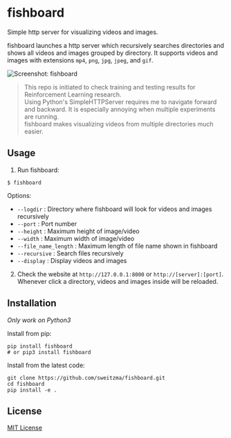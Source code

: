 # fishboard

Simple http server for visualizing videos and images.

fishboard launches a http server which recursively searches directories and shows all videos and images grouped by directory.
It supports videos and images with extensions `mp4`, `png`, `jpg`, `jpeg`, and `gif`.

![Screenshot: fishboard](screenshot.png)

> This repo is initiated to check training and testing results for Reinforcement Learning research. <br>
> Using Python's SimpleHTTPServer requires me to navigate forward and backward. 
> It is especially annoying when multiple experiments are running. <br>
> fishboard makes visualizing videos from multiple directories much easier.


## Usage

1. Run fishboard:
```
$ fishboard
```

Options:

* `--logdir`           : Directory where fishboard will look for videos and images recursively
* `--port`             : Port number
* `--height`           : Maximum height of image/video
* `--width`            : Maximum width of image/video
* `--file_name_length` : Maximum length of file name shown in fishboard
* `--recursive`        : Search files recursively
* `--display`          : Display videos and images

2. Check the website at `http://127.0.0.1:8000` or `http://[server]:[port]`.
Whenever click a directory, videos and images inside will be reloaded.


## Installation
*Only work on Python3*

Install from pip:
```
pip install fishboard
# or pip3 install fishboard
```

Install from the latest code:
```
git clone https://github.com/sweitzma/fishboard.git
cd fishboard
pip install -e .
```

## License

[MIT License](LICENSE)

